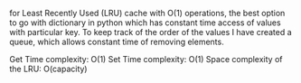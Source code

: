 for Least Recently Used (LRU) cache with O(1) operations, the best option to go with dictionary in python which has constant time access of values with particular key. 
To keep track of the order of the values I have created a queue, which allows constant time of removing elements.

Get Time complexity: O(1) Set Time complexity: O(1)
Space complexity of the LRU: O(capacity)

